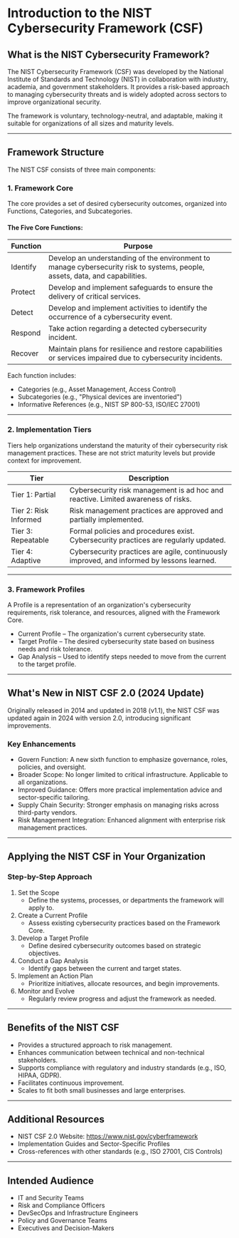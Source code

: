 # Introduction to the NIST Cybersecurity Framework (CSF)

## What is the NIST Cybersecurity Framework?

The NIST Cybersecurity Framework (CSF) was developed by the National Institute of Standards and Technology (NIST) in collaboration with industry, academia, and government stakeholders. It provides a risk-based approach to managing cybersecurity threats and is widely adopted across sectors to improve organizational security.

The framework is voluntary, technology-neutral, and adaptable, making it suitable for organizations of all sizes and maturity levels.

---

## Framework Structure

The NIST CSF consists of three main components:

### 1. Framework Core

The core provides a set of desired cybersecurity outcomes, organized into Functions, Categories, and Subcategories.

#### The Five Core Functions:

| Function | Purpose |
|----------|---------|
| Identify | Develop an understanding of the environment to manage cybersecurity risk to systems, people, assets, data, and capabilities. |
| Protect | Develop and implement safeguards to ensure the delivery of critical services. |
| Detect | Develop and implement activities to identify the occurrence of a cybersecurity event. |
| Respond | Take action regarding a detected cybersecurity incident. |
| Recover | Maintain plans for resilience and restore capabilities or services impaired due to cybersecurity incidents. |

Each function includes:
* Categories (e.g., Asset Management, Access Control)
* Subcategories (e.g., "Physical devices are inventoried")
* Informative References (e.g., NIST SP 800-53, ISO/IEC 27001)

---

### 2. Implementation Tiers

Tiers help organizations understand the maturity of their cybersecurity risk management practices. These are not strict maturity levels but provide context for improvement.

| Tier | Description |
|------|-------------|
| Tier 1: Partial | Cybersecurity risk management is ad hoc and reactive. Limited awareness of risks. |
| Tier 2: Risk Informed | Risk management practices are approved and partially implemented. |
| Tier 3: Repeatable | Formal policies and procedures exist. Cybersecurity practices are regularly updated. |
| Tier 4: Adaptive | Cybersecurity practices are agile, continuously improved, and informed by lessons learned. |

---

### 3. Framework Profiles

A Profile is a representation of an organization's cybersecurity requirements, risk tolerance, and resources, aligned with the Framework Core.
* Current Profile – The organization's current cybersecurity state.
* Target Profile – The desired cybersecurity state based on business needs and risk tolerance.
* Gap Analysis – Used to identify steps needed to move from the current to the target profile.

---

## What's New in NIST CSF 2.0 (2024 Update)

Originally released in 2014 and updated in 2018 (v1.1), the NIST CSF was updated again in 2024 with version 2.0, introducing significant improvements.

### Key Enhancements
* Govern Function: A new sixth function to emphasize governance, roles, policies, and oversight.
* Broader Scope: No longer limited to critical infrastructure. Applicable to all organizations.
* Improved Guidance: Offers more practical implementation advice and sector-specific tailoring.
* Supply Chain Security: Stronger emphasis on managing risks across third-party vendors.
* Risk Management Integration: Enhanced alignment with enterprise risk management practices.

---

## Applying the NIST CSF in Your Organization

### Step-by-Step Approach
1. Set the Scope
   - Define the systems, processes, or departments the framework will apply to.
2. Create a Current Profile
   - Assess existing cybersecurity practices based on the Framework Core.
3. Develop a Target Profile
   - Define desired cybersecurity outcomes based on strategic objectives.
4. Conduct a Gap Analysis
   - Identify gaps between the current and target states.
5. Implement an Action Plan
   - Prioritize initiatives, allocate resources, and begin improvements.
6. Monitor and Evolve
   - Regularly review progress and adjust the framework as needed.

---

## Benefits of the NIST CSF
* Provides a structured approach to risk management.
* Enhances communication between technical and non-technical stakeholders.
* Supports compliance with regulatory and industry standards (e.g., ISO, HIPAA, GDPR).
* Facilitates continuous improvement.
* Scales to fit both small businesses and large enterprises.

---

## Additional Resources
* NIST CSF 2.0 Website: https://www.nist.gov/cyberframework
* Implementation Guides and Sector-Specific Profiles
* Cross-references with other standards (e.g., ISO 27001, CIS Controls)

---

## Intended Audience
* IT and Security Teams
* Risk and Compliance Officers
* DevSecOps and Infrastructure Engineers
* Policy and Governance Teams
* Executives and Decision-Makers

